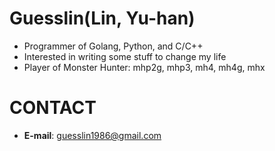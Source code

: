 Guesslin(Lin, Yu-han)
=====================

* Programmer of Golang, Python, and C/C++
* Interested in writing some stuff to change my life
* Player of Monster Hunter: mhp2g, mhp3, mh4, mh4g, mhx


CONTACT
=======

* __E-mail__: guesslin1986@gmail.com

